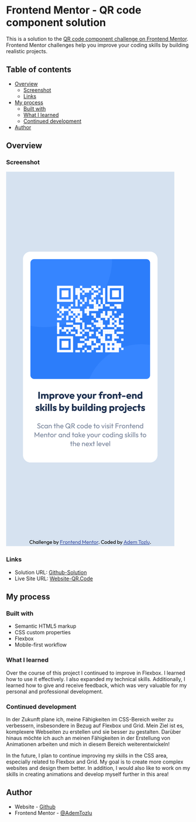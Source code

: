# Frontend Mentor - QR code component solution

This is a solution to the [QR code component challenge on Frontend Mentor](https://www.frontendmentor.io/challenges/qr-code-component-iux_sIO_H). Frontend Mentor challenges help you improve your coding skills by building realistic projects. 

## Table of contents

- [Overview](#overview)
  - [Screenshot](#screenshot)
  - [Links](#links)
- [My process](#my-process)
  - [Built with](#built-with)
  - [What I learned](#what-i-learned)
  - [Continued development](#continued-development)
- [Author](#author)


## Overview

### Screenshot

![Screenshot](images/mobile-qr-code.png)

### Links

- Solution URL: [Github-Solution](https://github.com/Adem-Tozlu/Frontend-Mentor-QR-Code)
- Live Site URL: [Website-QR.Code](https://frontend-mentor-qr-code-drab-ten.vercel.app/)

## My process

### Built with

- Semantic HTML5 markup
- CSS custom properties
- Flexbox
- Mobile-first workflow


### What I learned

Over the course of this project I continued to improve in Flexbox. I learned how to use it effectively. I also expanded my technical skills. Additionally, I learned how to give and receive feedback, which was very valuable for my personal and professional development.


### Continued development

In der Zukunft plane ich, meine Fähigkeiten im CSS-Bereich weiter zu verbessern, insbesondere in Bezug auf Flexbox und Grid. Mein Ziel ist es, komplexere Webseiten zu erstellen und sie besser zu gestalten. Darüber hinaus möchte ich auch an meinen Fähigkeiten in der Erstellung von Animationen arbeiten und mich in diesem Bereich weiterentwickeln!

In the future, I plan to continue improving my skills in the CSS area, especially related to Flexbox and Grid. My goal is to create more complex websites and design them better. In addition, I would also like to work on my skills in creating animations and develop myself further in this area!

## Author

- Website - [Github](https://github.com/Adem-Tozlu)
- Frontend Mentor - [@AdemTozlu](https://www.frontendmentor.io/profile/Adem-Tozlu)


